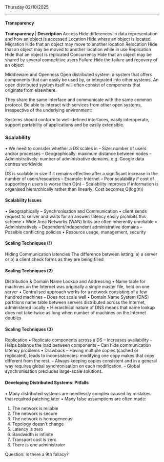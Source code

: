Thursday 02/10/2025

---
#### Transparency 
**Transparency | Description**
Access Hide differences in data representation and how an object is accessed
Location Hide where an object is located
Migration Hide that an object may move to another location
Relocation Hide that an object may be moved to another location while in use
Replication Hide that an object is replicated
Concurrency Hide that an object may be shared by several competitive users
Failure Hide the failure and recovery of an object
  
Middleware and Openness
Open distributed system: a system that offers components that can easily be
used by, or integrated into other systems. An open distributed system itself will
often consist of components that originate from elsewhere.

They share the same interface and communicate with the same common protocol. Be able to interact with services from other open systems, irrespective of the underlying environment:

Systems should conform to well-defined interfaces, easily interoperate, support portability of applications and be easily extensible.
### Scalability
• We need to consider whether a DS scales in
– Size: number of users and/or processes
– Geographically: maximum distance between nodes
– Administratively: number of administrative domains, e.g. Google data centres worldwide

DS is scalable in size if it remains effective after a significant increase in the number of users/resources
– Example: Internet
– Poor scalability if cost of supporting n users is worse than O(n)
– Scalability improves if information is organised hierarchically rather than linearly; Cost becomes O(log(n))
#### Scalability Issues
• Geographically – Synchronisation and Communication
	• client sends request to server and waits for an answer: latency easily prohibits this scheme
	• Wide Area Networks (WAN) links are often inherently unreliable
• Administratively
– Dependent/independent administrative domains
– Possible conflicting policies
	• Resource usage, management, security
#### Scaling Techniques (1)
Hiding Communication latencies
The difference between letting:
	a) a server or
	b) a client check forms as they are being filled
#### Scaling Techniques (2)
Distribution & Domain Name Lookup and Addressing
• Name table for machines on the Internet was originally a single master file, held on one server
• Centralised approach works for a network consisting of a few hundred machines 
	– Does not scale well
• Domain Name System (DNS) partitions name table between servers distributed across the Internet, administered locally
• Hierarchical nature of DNS means that name lookup does not take twice as long when number of machines on the Internet doubles
#### Scaling Techniques (3)
Replication
• Replicate components across a DS
	– Increases availability
	– Helps balance the load between components
	– Can hide communication latency problems
• Drawback
	– Having multiple copies (cached or replicated), leads to inconsistencies: modifying one copy makes that copy different from the rest.
	– Always keeping copies consistent and in a general way requires global synchronisation on each modification.
	– Global synchronisation precludes large-scale solutions.
#### Developing Distributed Systems: Pitfalls
• Many distributed systems are needlessly complex caused by mistakes that required patching later
• Many false assumptions are often made:
1. The network is reliable
2. The network is secure
3. The network is homogeneous
4. Topology doesn't change
5. Latency is zero
6. Bandwidth is infinite
7. Transport cost is zero
8. There is one administrator

Question: Is there a 9th fallacy?